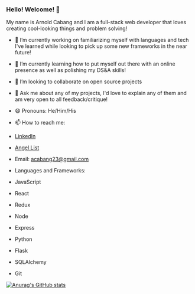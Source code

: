 ### Hello! Welcome! 🙌

<!--
Here are some ideas to get you started:

- 🔭 I’m currently working on ...
- 🌱 I’m currently learning ...
- 👯 I’m looking to collaborate on ...
- 🤔 I’m looking for help with ...
- 💬 Ask me about ...
- 📫 How to reach me: ...
- 😄 Pronouns: ...
- ⚡ Fun fact: ...
-->

My name is Arnold Cabang and I am a full-stack web developer that loves creating cool-looking things and problem solving!

- 🔭 I’m currently working on familiarizing myself with languages and tech I've learned while looking to pick up some new frameworks in the near future!
- 🌱 I’m currently learning how to put myself out there with an online presence as well as polishing my DS&A skills!
- 👯 I’m looking to collaborate on open source projects
- 💬 Ask me about any of my projects, I'd love to explain any of them and am very open to all feedback/critique!
- 😄 Pronouns: He/Him/His
- 📫 How to reach me:
- [LinkedIn](https://www.linkedin.com/in/arnold-cabang-jr-615932216/)
- [Angel List](https://angel.co/u/arnold-cabang-jr)
- Email: acabang23@gmail.com

- Languages and Frameworks:

- JavaScript
- React
- Redux
- Node
- Express
- Python
- Flask
- SQLAlchemy
- Git

[![Anurag's GitHub stats](https://github-readme-stats.vercel.app/api?username=heyarnold23)](https://github.com/anuraghazra/github-readme-stats)

